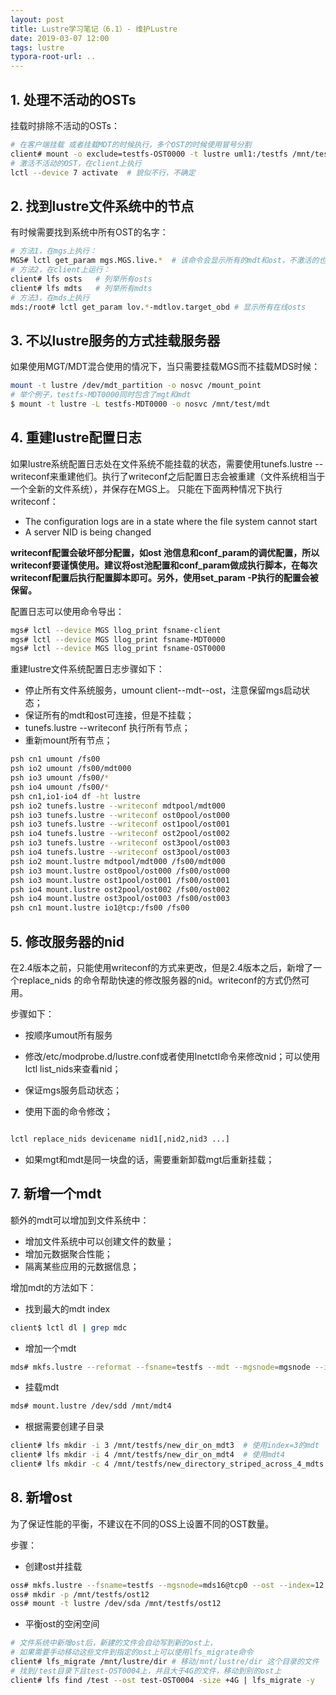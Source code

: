 ```yaml
---
layout: post
title: Lustre学习笔记（6.1）- 维护Lustre
date: 2019-03-07 12:00
tags: lustre 
typora-root-url: ..
---
```


## 1. 处理不活动的OSTs

挂载时排除不活动的OSTs：

```bash
# 在客户端挂载 或者挂载MDT的时候执行，多个OST的时候使用冒号分割
client# mount -o exclude=testfs-OST0000 -t lustre uml1:/testfs /mnt/testfs
# 激活不活动的OST，在client上执行
lctl --device 7 activate  # 貌似不行，不确定
```

## 2. 找到lustre文件系统中的节点

有时候需要找到系统中所有OST的名字：

```bash
# 方法1，在mgs上执行：
MGS# lctl get_param mgs.MGS.live.*  # 该命令会显示所有的mdt和ost，不激活的也会显示
# 方法2，在client上运行：
client# lfs osts   # 列举所有osts
client# lfs mdts   # 列举所有mdts
# 方法3，在mds上执行
mds:/root# lctl get_param lov.*-mdtlov.target_obd # 显示所有在线osts
```


## 3. 不以lustre服务的方式挂载服务器

如果使用MGT/MDT混合使用的情况下，当只需要挂载MGS而不挂载MDS时候：

```bash
mount -t lustre /dev/mdt_partition -o nosvc /mount_point
# 举个例子，testfs-MDT0000同时包含了mgt和mdt
$ mount -t lustre -L testfs-MDT0000 -o nosvc /mnt/test/mdt
```


## 4. 重建lustre配置日志

如果lustre系统配置日志处在文件系统不能挂载的状态，需要使用tunefs.lustre --writeconf来重建他们。执行了writeconf之后配置日志会被重建（文件系统相当于一个全新的文件系统），并保存在MGS上。
只能在下面两种情况下执行writeconf：
- The configuration logs are in a state where the file system cannot start
- A server NID is being changed

**writeconf配置会破坏部分配置，如ost 池信息和conf_param的调优配置，所以writeconf要谨慎使用。建议将ost池配置和conf_param做成执行脚本，在每次writeconf配置后执行配置脚本即可。另外，使用set_param -P执行的配置会被保留。**

配置日志可以使用命令导出：

```bash
mgs# lctl --device MGS llog_print fsname-client
mgs# lctl --device MGS llog_print fsname-MDT0000
mgs# lctl --device MGS llog_print fsname-OST0000
```

重建lustre文件系统配置日志步骤如下：
- 停止所有文件系统服务，umount client--mdt--ost，注意保留mgs启动状态；
- 保证所有的mdt和ost可连接，但是不挂载；
-  tunefs.lustre --writeconf 执行所有节点；
- 重新mount所有节点；

```bash
psh cn1 umount /fs00
psh io2 umount /fs00/mdt000
psh io3 umount /fs00/*
psh io4 umount /fs00/*
psh cn1,io1-io4 df -ht lustre 
psh io2 tunefs.lustre --writeconf mdtpool/mdt000
psh io3 tunefs.lustre --writeconf ost0pool/ost000
psh io3 tunefs.lustre --writeconf ost1pool/ost001
psh io4 tunefs.lustre --writeconf ost2pool/ost002
psh io3 tunefs.lustre --writeconf ost3pool/ost003
psh io4 tunefs.lustre --writeconf ost3pool/ost003
psh io2 mount.lustre mdtpool/mdt000 /fs00/mdt000
psh io3 mount.lustre ost0pool/ost000 /fs00/ost000
psh io3 mount.lustre ost1pool/ost001 /fs00/ost001
psh io4 mount.lustre ost2pool/ost002 /fs00/ost002
psh io4 mount.lustre ost3pool/ost003 /fs00/ost003
psh cn1 mount.lustre io1@tcp:/fs00 /fs00
```


## 5. 修改服务器的nid

在2.4版本之前，只能使用writeconf的方式来更改，但是2.4版本之后，新增了一个replace_nids 的命令帮助快速的修改服务器的nid。writeconf的方式仍然可用。


步骤如下：

- 按顺序umout所有服务

- 修改/etc/modprobe.d/lustre.conf或者使用lnetctl命令来修改nid；可以使用lctl list_nids来查看nid；

- 保证mgs服务启动状态；

- 使用下面的命令修改；



```bash

lctl replace_nids devicename nid1[,nid2,nid3 ...]
```



- 如果mgt和mdt是同一块盘的话，需要重新卸载mgt后重新挂载；



## 7. 新增一个mdt

额外的mdt可以增加到文件系统中：
- 增加文件系统中可以创建文件的数量；
- 增加元数据聚合性能；
- 隔离某些应用的元数据信息；

增加mdt的方法如下：
- 找到最大的mdt index

```bash
client$ lctl dl | grep mdc 
```

- 增加一个mdt

```bash
mds# mkfs.lustre --reformat --fsname=testfs --mdt --mgsnode=mgsnode --index 4 /dev/sdd
```

- 挂载mdt

```bash
mds# mount.lustre /dev/sdd /mnt/mdt4
```

- 根据需要创建子目录

```bash
client# lfs mkdir -i 3 /mnt/testfs/new_dir_on_mdt3  # 使用index=3的mdt
client# lfs mkdir -i 4 /mnt/testfs/new_dir_on_mdt4  # 使用mdt4
client# lfs mkdir -c 4 /mnt/testfs/new_directory_striped_across_4_mdts  # 创建一个4 mdt的条带化文件
```

## 8. 新增ost

为了保证性能的平衡，不建议在不同的OSS上设置不同的OST数量。

步骤：
- 创建ost并挂载

```bash
oss# mkfs.lustre --fsname=testfs --mgsnode=mds16@tcp0 --ost --index=12 /dev/sda
oss# mkdir -p /mnt/testfs/ost12
oss# mount -t lustre /dev/sda /mnt/testfs/ost12 
```

- 平衡ost的空闲空间

```bash
# 文件系统中新增ost后，新建的文件会自动写到新的ost上，
# 如果需要手动移动这些文件到指定的ost上可以使用lfs_migrate命令
client# lfs_migrate /mnt/lustre/dir # 移动/mnt/lustre/dir 这个目录的文件
# 找到/test目录下且test-OST0004上，并且大于4G的文件，移动到别的ost上
client# lfs find /test --ost test-OST0004 -size +4G | lfs_migrate -y 
```
